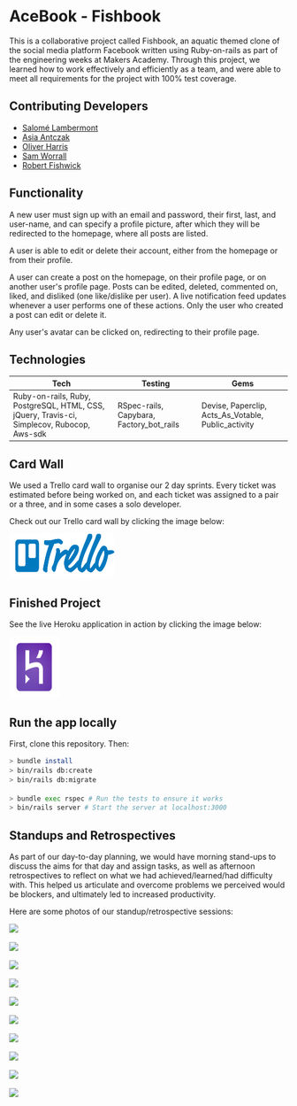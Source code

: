 # AceBook - Fishbook

This is a collaborative project called Fishbook, an aquatic themed clone of the social media platform Facebook written using Ruby-on-rails as part of the engineering weeks at Makers Academy. Through this project, we learned how to work effectively and efficiently as a team, and were able to meet all requirements for the project with 100% test coverage.


## Contributing Developers
- [Salomé Lambermont](https://github.com/Slambermont)
- [Asia Antczak](https://github.com/asiaantczak)
- [Oliver Harris](https://github.com/revilo1882)
- [Sam Worrall](https://github.com/samworrall)
- [Robert Fishwick](https://github.com/afishcalledrob)


## Functionality

 A new user must sign up with an email and password, their first, last, and user-name, and can specify a profile picture, after which they will be redirected to the homepage, where all posts are listed.

 A user is able to edit or delete their account, either from the homepage or from their profile.

A user can create a post on the homepage, on their profile page, or on another user's profile page. Posts can be edited, deleted, commented on, liked, and disliked (one like/dislike per user). A live notification feed updates whenever a user performs one of these actions. Only the user who created a post can edit or delete it.

Any user's avatar can be clicked on, redirecting to their profile page.


## Technologies

| Tech | Testing | Gems |
|---|---|---|
| Ruby-on-rails, Ruby, PostgreSQL, HTML, CSS, jQuery, Travis-ci, Simplecov, Rubocop, Aws-sdk | RSpec-rails, Capybara, Factory_bot_rails | Devise, Paperclip, Acts_As_Votable, Public_activity |


## Card Wall
We used a Trello card wall to organise our 2 day sprints. Every ticket was estimated before being worked on, and each ticket was assigned to a pair or a three, and in some cases a solo developer.

Check out our Trello card wall by clicking the image below:

<a href="https://trello.com/b/FfooEp0e/acebook-lahwf"><img src="logos/Trello.png" height="80" width="190"></a>


## Finished Project

See the live Heroku application in action by clicking the image below:

<a href="https://morning-everglades-97311.herokuapp.com/"><img src="logos/Heroku.png" height="110" width="90"></a>


## Run the app locally

First, clone this repository. Then:

```bash
> bundle install
> bin/rails db:create
> bin/rails db:migrate

> bundle exec rspec # Run the tests to ensure it works
> bin/rails server # Start the server at localhost:3000
```


## Standups and Retrospectives

As part of our day-to-day planning, we would have morning stand-ups to discuss the aims for that day and assign tasks, as well as afternoon retrospectives to reflect on what we had achieved/learned/had difficulty with. This helped us articulate and overcome problems we perceived would be blockers, and ultimately led to increased productivity.

Here are some photos of our standup/retrospective sessions:

<p><img src="1.jpg"></p>
<p><img src="2.jpg"></p>
<p><img src="3.jpg"></p>
<p><img src="4.jpg"></p>
<p><img src="5.jpg"></p>
<p><img src="6.jpg"></p>
<p><img src="7.jpg"></p>
<p><img src="8.jpg"></p>
<p><img src="9.jpg"></p>
<p><img src="10.jpg"></p>
